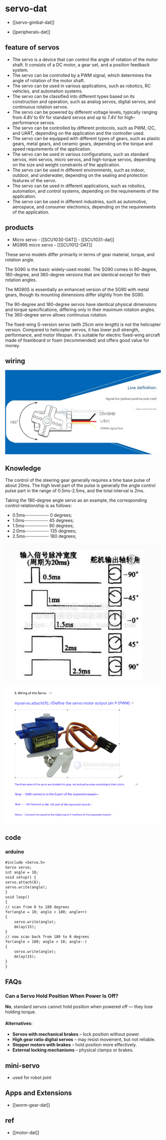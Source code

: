 
# servo-dat

- [[servo-gimbal-dat]]

- [[peripherals-dat]]



## feature of servos 

- The servo is a device that can control the angle of rotation of the motor shaft. It consists of a DC motor, a gear set, and a position feedback system.
- The servo can be controlled by a PWM signal, which determines the angle of rotation of the motor shaft.
- The servo can be used in various applications, such as robotics, RC vehicles, and automation systems.
- The servo can be classified into different types based on its construction and operation, such as analog servos, digital servos, and continuous rotation servos.
- The servo can be powered by different voltage levels, typically ranging from 4.8V to 6V for standard servos and up to 7.4V for high-performance servos.
- The servo can be controlled by different protocols, such as PWM, I2C, and UART, depending on the application and the controller used.
- The servo can be equipped with different types of gears, such as plastic gears, metal gears, and ceramic gears, depending on the torque and speed requirements of the application.
- The servo can be used in various configurations, such as standard servos, mini servos, micro servos, and high-torque servos, depending on the size and weight constraints of the application.
- The servo can be used in different environments, such as indoor, outdoor, and underwater, depending on the sealing and protection features of the servo.
- The servo can be used in different applications, such as robotics, automation, and control systems, depending on the requirements of the application.
- The servo can be used in different industries, such as automotive, aerospace, and consumer electronics, depending on the requirements of the application.


## products 

- Micro servo - [[SCU1030-DAT]] - [[SCU1031-dat]]
- MG995 micro servo - [[SCU1012-DAT]]


These servo models differ primarily in terms of gear material, torque, and rotation angle. 

The SG90 is the basic widely-used model. The SG90 comes in 90-degree, 180-degree, and 360-degree versions that are identical except for their rotation angles. 

The MG90S is essentially an enhanced version of the SG90 with metal gears, though its mounting dimensions differ slightly from the SG90.

The 90-degree and 180-degree servos have identical physical dimensions and torque specifications, differing only in their maximum rotation angles. The 360-degree servo allows continuous rotation.

The fixed-wing S-version servo (with 25cm wire length) is not the helicopter version. Compared to helicopter servos, it has lower pull strength, performance, and motor lifespan. It's suitable for electric fixed-wing aircraft made of foamboard or foam (recommended) and offers good value for money.


## wiring 

![](2025-04-09-15-37-30.png)


## Knowledge

The control of the steering gear generally requires a time base pulse of about 20ms. The high level part of the pulse is generally the angle control pulse part in the range of 0.5ms-2.5ms, and the total interval is 2ms.

Taking the 180-degree angle servo as an example, the corresponding control relationship is as follows:

- 0.5ms------------  0 degrees;
- 1.0ms------------  45 degrees;
- 1.5ms------------  90 degrees;
- 2.0ms------------  135 degrees;
- 2.5ms------------  180 degrees;


![](47-08-17-21-06-2023.png)

![](2025-06-15-14-21-31.png)

## code 

### arduino 

    #include <Servo.h>
    Servo servo;
    int angle = 10;
    void setup() {
    servo.attach(8);
    servo.write(angle);
    }
    void loop() 
    { 
    // scan from 0 to 180 degrees
    for(angle = 10; angle < 180; angle++)  
    {                                  
        servo.write(angle);               
        delay(15);                   
    } 
    // now scan back from 180 to 0 degrees
    for(angle = 180; angle > 10; angle--)    
    {                                
        servo.write(angle);           
        delay(15);       
    } 
    }


## FAQs 

### Can a Servo Hold Position When Power Is Off?

**No**, standard servos cannot hold position when powered off — they lose holding torque.

#### Alternatives:
- **Servos with mechanical brakes** – lock position without power.
- **High gear ratio digital servos** – may resist movement, but not reliable.
- **Stepper motors with brakes** – hold position more effectively.
- **External locking mechanisms** – physical clamps or brakes.


## mini-servo 

- used for robot joint

## Apps and Extensions 

- [[worm-gear-dat]]


## ref 

- [[motor-dat]]